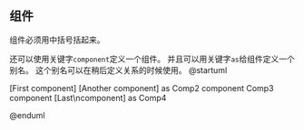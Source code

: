 ## 组件
组件必须用中括号括起来。

还可以使用关键字``component``定义一个组件。
并且可以用关键字``as``给组件定义一个别名。
这个别名可以在稍后定义关系的时候使用。
<plantuml>
@startuml

[First component]
[Another component] as Comp2
component Comp3
component [Last\ncomponent] as Comp4

@enduml
</plantuml>
